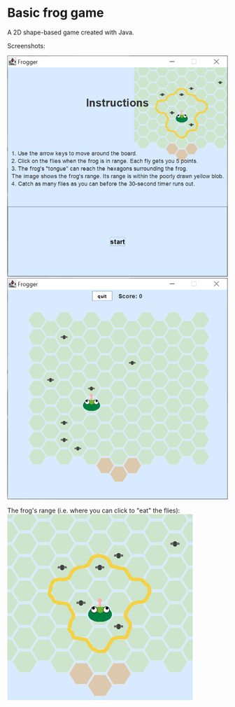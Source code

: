 # Basic frog game

A 2D shape-based game created with Java. 

Screenshots:

![](Screenshots/screen1.PNG)
![](Screenshots/screen2.PNG)

The frog's range (i.e. where you can click to "eat" the flies):
![](Screenshots/Example.PNG)
